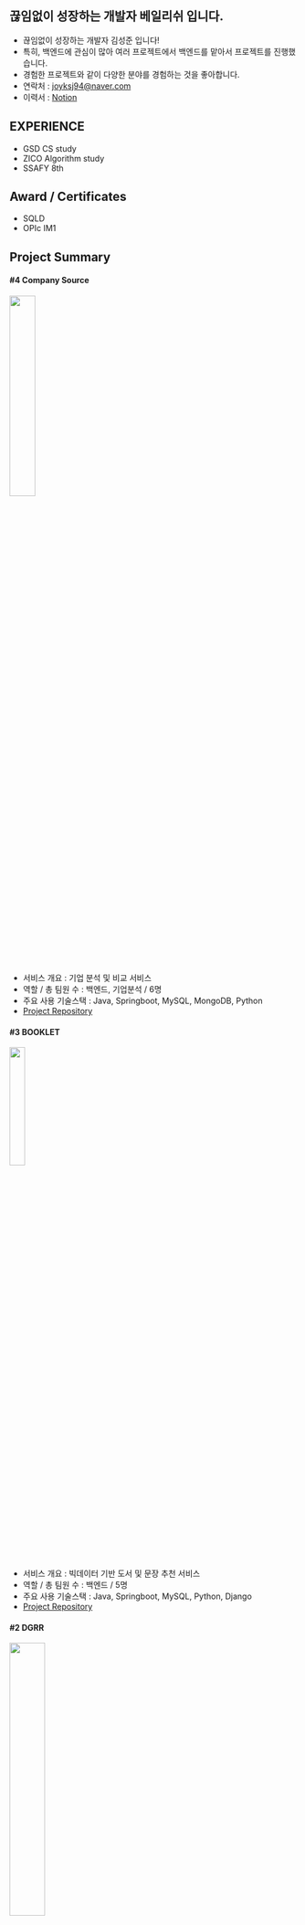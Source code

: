 ## 끊임없이 성장하는 개발자 베일리쉬 입니다.
- 끊임없이 성장하는 개발자 김성준 입니다!
- 특히, 백엔드에 관심이 많아 여러 프로젝트에서 백엔드를 맡아서 프로젝트를 진행했습니다.
- 경험한 프로젝트와 같이 다양한 분야를 경험하는 것을 좋아합니다.
- 연락처 : joyksj94@naver.com
- 이력서 : [Notion]([https://www.notion.so/da337de28f4249e993bfff956caaf847?pvs=4](https://www.notion.so/cea15c5e1c014b13af6d5041eab61404?pvs=4))

## EXPERIENCE
- GSD CS study
- ZICO Algorithm study
- SSAFY 8th

## Award / Certificates
- SQLD
- OPIc IM1

## Project Summary
#### #4 Company Source
<img src="https://github.com/Vailish/Vailish/assets/109258380/d88708a1-90f2-425a-b02a-811b9b23bb90" width="30%" height="30%">

- 서비스 개요 : 기업 분석 및 비교 서비스
- 역할 / 총 팀원 수 : 백엔드, 기업분석 / 6명
- 주요 사용 기술스택 : Java, Springboot, MySQL, MongoDB, Python
- [Project Repository](https://github.com/Vailish/COMPANY-SOURCE)

#### #3 BOOKLET
<img src="https://github.com/Vailish/Vailish/assets/109258380/363ee168-a46e-4fb7-9bb7-109ad3c8c5de" width="23%" height="23%">

- 서비스 개요 : 빅데이터 기반 도서 및 문장 추천 서비스
- 역할 / 총 팀원 수 : 백엔드 / 5명
- 주요 사용 기술스택 : Java, Springboot, MySQL, Python, Django
- [Project Repository](https://github.com/Vailish/BOOKLET)

#### #2 DGRR
<img src="https://github.com/Vailish/Vailish/assets/109258380/ddee42e3-c1ba-4079-878a-167be92a4b61" width="35%" height="35%">

- 서비스 개요 : 실시간 볼링 매칭 및 전적 관리 서비스
- 역할 / 총 팀원 수 : 백엔드, 팀장 / 5명
- 주요 사용 기술스택 : Java, Springboot, MySQL
- [Project Repository](https://github.com/Vailish/DGRR)

#### #1 PDD
<img src="https://github.com/Vailish/Vailish/assets/109258380/10533b61-5238-4e07-aa30-f5e8afc89d8b" width="35%" height="35%">

- 서비스 개요 : 평점 기반 영화 추천 커뮤니티 서비스
- 역할 / 총 팀원 수 : 백엔드, 팀장 / 2명
- 주요 사용 기술스택 : Python, Django, Sqlite3
- [Project Repository](https://github.com/Vailish/PDD)

## Main Tech Stacks
#### Language
<img src="https://img.shields.io/badge/java-FFB71B?style=for-the-badge&logo=openjdk&logoColor=black">
<img src="https://img.shields.io/badge/python-3776AB?style=for-the-badge&logo=python&logoColor=white">

#### Framework
<img src="https://img.shields.io/badge/springboot-6DB33F?style=for-the-badge&logo=springboot&logoColor=white">
<img src="https://img.shields.io/badge/django-092E20?style=for-the-badge&logo=django&logoColor=white">

#### Datebase
<img src="https://img.shields.io/badge/mysql-4479A1?style=for-the-badge&logo=mysql&logoColor=white">
<img src="https://img.shields.io/badge/mongodb-47A248?style=for-the-badge&logo=mongodb&logoColor=white">
<img src="https://img.shields.io/badge/redis-DC382D?style=for-the-badge&logo=redis&logoColor=white">

#### Deploy

<img src="https://img.shields.io/badge/amazonec2-FF9900?style=for-the-badge&logo=amazonec2&logoColor=white">

#### IDE
<img src="https://img.shields.io/badge/Intellij-000000?style=for-the-badge&logo=intellijidea&logoColor=white">
<img src="https://img.shields.io/badge/Spring Tool Suite-6DB33F?style=for-the-badge&logo=&logoColor=white">
<img src="https://img.shields.io/badge/VScode-007ACC?style=for-the-badge&logo=visualstudiocode&logoColor=white">

#### Collaboration tools
<img src="https://img.shields.io/badge/github-181717?style=for-the-badge&logo=github&logoColor=white">
<img src="https://img.shields.io/badge/GitLab-FC6D26?style=for-the-badge&logo=GitLab&logoColor=white">
<img src="https://img.shields.io/badge/git-F05032?style=for-the-badge&logo=git&logoColor=white">

<img src="https://img.shields.io/badge/jirasoftware-0052CC?style=for-the-badge&logo=jirasoftware&logoColor=white">
<img src="https://img.shields.io/badge/MatterMost-0058CC?style=for-the-badge&logo=mattermost&logoColor=white">
<img src="https://img.shields.io/badge/notion-000000?style=for-the-badge&logo=notion&logoColor=white">

## Other information

![Vailish's GitHub stats](https://github-readme-stats.vercel.app/api?username=Vailish&show_icons=true&theme=highcontrast)

[![Solved.ac Profile](http://mazassumnida.wtf/api/generate_badge?boj=Vailish)](https://solved.ac/Vailish)

![Top Langs](https://github-readme-stats.vercel.app/api/top-langs/?username=Vailish&layout=compact&theme=tokyonight)


<!--
**Vailish/Vailish** is a ✨ _special_ ✨ repository because its `README.md` (this file) appears on your GitHub profile.

Here are some ideas to get you started:

- 🔭 I’m currently working on ...
- 🌱 I’m currently learning ...
- 👯 I’m looking to collaborate on ...
- 🤔 I’m looking for help with ...
- 💬 Ask me about ...
- 📫 How to reach me: ...
- 😄 Pronouns: ...
- ⚡ Fun fact: ...
-->
